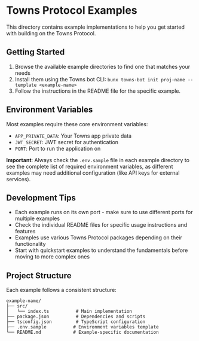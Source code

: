 # Towns Protocol Examples

This directory contains example implementations to help you get started with building on the Towns Protocol.

## Getting Started

1. Browse the available example directories to find one that matches your needs
2. Install them using the Towns bot CLI: `bunx towns-bot init proj-name --template <example-name>`
3. Follow the instructions in the README file for the specific example.

## Environment Variables

Most examples require these core environment variables:

- `APP_PRIVATE_DATA`: Your Towns app private data
- `JWT_SECRET`: JWT secret for authentication
- `PORT`: Port to run the application on

**Important**: Always check the `.env.sample` file in each example directory to see the complete list of required environment variables, as different examples may need additional configuration (like API keys for external services).

## Development Tips

- Each example runs on its own port - make sure to use different ports for multiple examples
- Check the individual README files for specific usage instructions and features
- Examples use various Towns Protocol packages depending on their functionality
- Start with quickstart examples to understand the fundamentals before moving to more complex ones

## Project Structure

Each example follows a consistent structure:

```
example-name/
├── src/
│   └── index.ts          # Main implementation
├── package.json          # Dependencies and scripts
├── tsconfig.json         # TypeScript configuration
├── .env.sample          # Environment variables template
└── README.md            # Example-specific documentation
```
